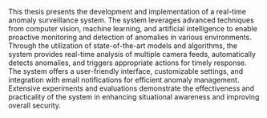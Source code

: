 This thesis presents the development and implementation 
of a real-time anomaly surveillance system. The system 
leverages advanced techniques from computer vision, machine 
learning, and artificial intelligence to enable proactive 
monitoring and detection of anomalies in various environments. 
Through the utilization of state-of-the-art models and 
algorithms, the system provides real-time analysis of multiple 
camera feeds, automatically detects anomalies, and triggers 
appropriate actions for timely response. The system offers a 
user-friendly interface, customizable settings, and integration 
with email notifications for efficient anomaly management. 
Extensive experiments and evaluations demonstrate the 
effectiveness and practicality of the system in enhancing 
situational awareness and improving overall security.

